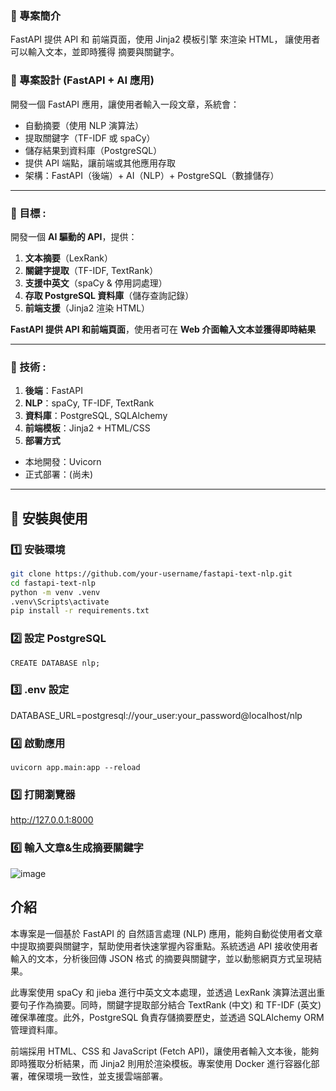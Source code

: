 ### **📖 專案簡介**
FastAPI 提供 API 和 前端頁面，使用 Jinja2 模板引擎 來渲染 HTML，
讓使用者可以輸入文本，並即時獲得 摘要與關鍵字。
### **📌 專案設計 (FastAPI + AI 應用)**

開發一個 FastAPI 應用，讓使用者輸入一段文章，系統會：

- 自動摘要（使用 NLP 演算法）
- 提取關鍵字（TF-IDF 或 spaCy）
- 儲存結果到資料庫（PostgreSQL）
- 提供 API 端點，讓前端或其他應用存取
- 架構：FastAPI（後端）+ AI（NLP）+ PostgreSQL（數據儲存）



---
### **📌 目標 :**
開發一個 **AI 驅動的 API**，提供：
1. **文本摘要**（LexRank）  
2. **關鍵字提取**（TF-IDF, TextRank）  
3. **支援中英文**（spaCy & 停用詞處理）  
4. **存取 PostgreSQL 資料庫**（儲存查詢記錄）  
5. **前端支援**（Jinja2 渲染 HTML）

**FastAPI 提供 API 和前端頁面**，使用者可在 **Web 介面輸入文本並獲得即時結果**

---

### **📌 技術 :**
1. **後端**：FastAPI  
2. **NLP**：spaCy, TF-IDF, TextRank  
3. **資料庫**：PostgreSQL, SQLAlchemy  
4. **前端模板**：Jinja2 + HTML/CSS  
5. **部署方式**
 - 本地開發：Uvicorn
 - 正式部署：(尚未)

---

## **🔧 安裝與使用**
### **1️⃣ 安裝環境**
```bash
git clone https://github.com/your-username/fastapi-text-nlp.git
cd fastapi-text-nlp
python -m venv .venv
.venv\Scripts\activate
pip install -r requirements.txt
```
### **2️⃣ 設定 PostgreSQL**
```
CREATE DATABASE nlp;
```
### **3️⃣ .env 設定**
DATABASE_URL=postgresql://your_user:your_password@localhost/nlp

### **4️⃣ 啟動應用**
```
uvicorn app.main:app --reload
```
### **5️⃣ 打開瀏覽器**
http://127.0.0.1:8000

### **6️⃣ 輸入文章&生成摘要關鍵字**
 ![image](https://github.com/user-attachments/assets/d179af4e-9813-4a98-b9d0-afefce988acc)



## 介紹
本專案是一個基於 FastAPI 的 自然語言處理 (NLP) 應用，能夠自動從使用者文章中提取摘要與關鍵字，幫助使用者快速掌握內容重點。系統透過 API 接收使用者輸入的文本，分析後回傳 JSON 格式 的摘要與關鍵字，並以動態網頁方式呈現結果。

此專案使用 spaCy 和 jieba 進行中英文文本處理，並透過 LexRank 演算法選出重要句子作為摘要。同時，關鍵字提取部分結合 TextRank (中文) 和 TF-IDF (英文)確保準確度。此外，PostgreSQL 負責存儲摘要歷史，並透過 SQLAlchemy ORM 管理資料庫。

前端採用 HTML、CSS 和 JavaScript (Fetch API)，讓使用者輸入文本後，能夠即時獲取分析結果，而 Jinja2 則用於渲染模板。專案使用 Docker 進行容器化部署，確保環境一致性，並支援雲端部署。

